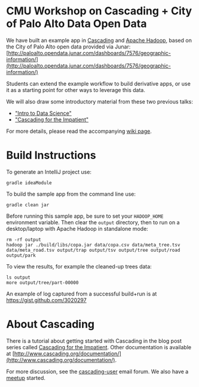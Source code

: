 CMU Workshop on Cascading + City of Palo Alto Data Open Data
============================================================
We have built an example app in [Cascading](http://www.cascading.org/) and [Apache Hadoop](http://hadoop.apache.org/), based on the City of Palo Alto open data provided via Junar: [http://paloalto.opendata.junar.com/dashboards/7576/geographic-information/](http://paloalto.opendata.junar.com/dashboards/7576/geographic-information/)

Students can extend the example workflow to build derivative apps, or use it as a starting point for other ways to leverage this data.

We will also draw some introductory material from these two previous talks:

* ["Intro to Data Science"](http://www.slideshare.net/pacoid/intro-to-data-science-for-enterprise-big-data)
* ["Cascading for the Impatient"](http://www.slideshare.net/pacoid/cascading-for-the-impatient)

For more details, please read the accompanying [wiki page](https://github.com/ceteri/CoPA/wiki).


Build Instructions
==================
To generate an IntelliJ project use:

    gradle ideaModule

To build the sample app from the command line use:

    gradle clean jar

Before running this sample app, be sure to set your `HADOOP_HOME` environment variable. Then clear the `output` directory, then to run on a desktop/laptop with Apache Hadoop in standalone mode:

    rm -rf output
    hadoop jar ./build/libs/copa.jar data/copa.csv data/meta_tree.tsv data/meta_road.tsv output/trap output/tsv output/tree output/road output/park

To view the results, for example the cleaned-up trees data:

    ls output
    more output/tree/part-00000

An example of log captured from a successful build+run is at https://gist.github.com/3020297

About Cascading
===============
There is a tutorial about getting started with Cascading in the blog post series called [Cascading for the Impatient](http://www.cascading.org/category/impatient/). Other documentation is available at [http://www.cascading.org/documentation/](http://www.cascading.org/documentation/).

For more discussion, see the [cascading-user](https://groups.google.com/forum/?fromgroups#!forum/cascading-user) email forum. We also have a [meetup](http://www.meetup.com/cascading/) started.

